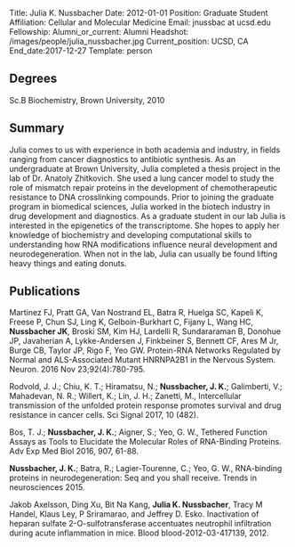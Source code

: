 Title: Julia K. Nussbacher
Date: 2012-01-01
Position: Graduate Student
Affiliation: Cellular and Molecular Medicine
Email: jnussbac at ucsd.edu
Fellowship:
Alumni_or_current: Alumni
Headshot: /images/people/julia_nussbacher.jpg
Current_position: UCSD, CA
End_date:2017-12-27
Template: person

<!-- Status: draft -->

## Degrees

Sc.B Biochemistry, Brown University, 2010<br>

## Summary

Julia comes to us with experience in both academia and industry, in fields ranging from cancer diagnostics to antibiotic synthesis. As an undergraduate at Brown University, Julia completed a thesis project in the lab of Dr. Anatoly Zhitkovich. She used a lung cancer model to study the role of mismatch repair proteins in the development of chemotherapeutic resistance to DNA crosslinking compounds. Prior to joining the graduate program in biomedical sciences, Julia worked in the biotech industry in drug development and diagnostics. As a graduate student in our lab Julia is interested in the epigenetics of the transcriptome. She hopes to apply her knowledge of biochemistry and developing computational skills to understanding how RNA modifications influence neural development and neurodegeneration. When not in the lab, Julia can usually be found lifting heavy things and eating donuts.

## Publications

Martinez FJ, Pratt GA, Van Nostrand EL, Batra R, Huelga SC, Kapeli K, Freese P, Chun SJ, Ling K, Gelboin-Burkhart C, Fijany L, Wang HC, **Nussbacher JK**, Broski 
SM, Kim HJ, Lardelli R, Sundararaman B, Donohue JP, Javaherian A, Lykke-Andersen J, Finkbeiner S, Bennett CF, Ares M Jr, Burge CB, Taylor JP, Rigo F, Yeo GW.
Protein-RNA Networks Regulated by Normal and ALS-Associated Mutant HNRNPA2B1 in the Nervous System. Neuron. 2016 Nov 23;92(4):780-795. 


Rodvold, J. J.; Chiu, K. T.; Hiramatsu, N.; **Nussbacher, J. K.**; Galimberti, V.; Mahadevan, N. R.; Willert, K.; Lin, J. H.; Zanetti, M., Intercellular transmission of the unfolded protein response promotes survival and drug resistance in cancer cells. Sci Signal 2017, 10 (482).

Bos, T. J.; **Nussbacher, J. K.**; Aigner, S.; Yeo, G. W., Tethered Function Assays as Tools to Elucidate the Molecular Roles of RNA-Binding Proteins. Adv Exp Med Biol 2016, 907, 61-88.

**Nussbacher, J. K.**; Batra, R.; Lagier-Tourenne, C.; Yeo, G. W., RNA-binding proteins in neurodegeneration: Seq and you shall receive. Trends in neurosciences 2015.

Jakob Axelsson, Ding Xu, Bit Na Kang, **Julia K. Nussbacher**, Tracy M Handel, Klaus Ley, P Sriramarao, and Jeffrey D. Esko. Inactivation of heparan sulfate 2-O-sulfotransferase accentuates neutrophil infiltration during acute inflammation in mice. Blood blood-2012-03-417139, 2012.
